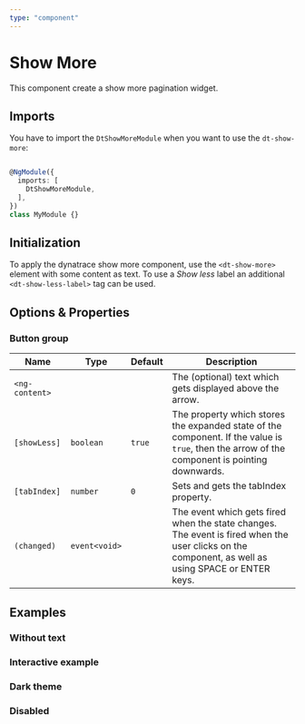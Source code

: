 ```yaml
---
type: "component"
---
```


# Show More

This component create a show more pagination widget.

<docs-source-example example="DefaultShowMoreExampleComponent"></docs-source-example>

## Imports

You have to import the `DtShowMoreModule` when you want to use the `dt-show-more`:

```typescript

@NgModule({
  imports: [
    DtShowMoreModule,
  ],
})
class MyModule {}

```

## Initialization

To apply the dynatrace show more component, use the `<dt-show-more>` element with some content as text. To use a
*Show less* label an additional `<dt-show-less-label>` tag can be used.

## Options & Properties

### Button group

| Name | Type | Default | Description |
| --- | --- | --- | --- |
| `<ng-content>` |   |   | The (optional) text which gets displayed above the arrow. |
| `[showLess]` | `boolean` | `true` | The property which stores the expanded state of the component. If the value is `true`, then the arrow of the component is pointing downwards. |
| `[tabIndex]` | `number` | `0` | Sets and gets the tabIndex property. |
| `(changed)` | `event<void>` | | The event which gets fired when the state changes. The event is fired when the user clicks on the component, as well as using SPACE or ENTER keys. |

## Examples

### Without text

<docs-source-example example="NoTextShowMoreExampleComponent"></docs-source-example>

### Interactive example

<docs-source-example example="InteractiveShowMoreExampleComponent"></docs-source-example>

### Dark theme

<docs-source-example example="DarkThemeShowMoreExampleComponent" themedark="true"></docs-source-example>

### Disabled

<docs-source-example example="ShowMoreDisabledExample"></docs-source-example>
